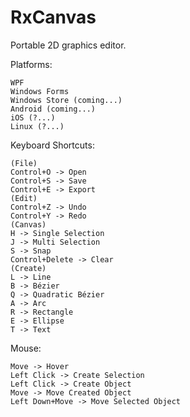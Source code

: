 RxCanvas
========

Portable 2D graphics editor.

Platforms:

    WPF
    Windows Forms
    Windows Store (coming...)
    Android (coming...)
    iOS (?...)
    Linux (?...)

Keyboard Shortcuts:

    (File)
    Control+O -> Open
    Control+S -> Save
    Control+E -> Export
    (Edit)
    Control+Z -> Undo
    Control+Y -> Redo
    (Canvas)
    H -> Single Selection
    J -> Multi Selection
    S -> Snap
    Control+Delete -> Clear
    (Create)
    L -> Line
    B -> Bézier
    Q -> Quadratic Bézier
    A -> Arc
    R -> Rectangle
    E -> Ellipse
    T -> Text

Mouse:

    Move -> Hover
    Left Click -> Create Selection
    Left Click -> Create Object
    Move -> Move Created Object
    Left Down+Move -> Move Selected Object
